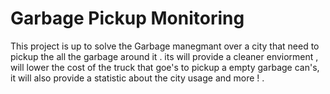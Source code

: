 # Garbage Pickup Monitoring 

This project is up to solve the Garbage manegmant over a city that need to pickup the all the 
garbage around it . its will provide a cleaner enviorment , will lower the cost of the truck that 
goe's to pickup a empty garbage can's, it will also provide a statistic about the city usage 
and more ! .
